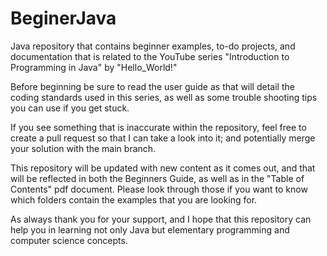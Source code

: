 # BeginerJava

Java repository that contains beginner examples, to-do projects, and documentation that is related to the YouTube series "Introduction to Programming in Java" by "Hello_World!"

Before beginning be sure to read the user guide as that will detail the coding standards used in this series, as well as some trouble shooting tips you can use if you get stuck. 

If you see something that is inaccurate within the repository, feel free to create a pull request so that I can take a look into it; and potentially merge your solution with the main branch. 

This repository will be updated with new content as it comes out, and that will be reflected in both the Beginners Guide, as well as in the "Table of Contents" pdf document. Please look through those if you want to know which folders contain the examples that you are looking for. 

As always thank you for your support, and I hope that this repository can help you in learning not only Java but elementary programming and computer science concepts. 
